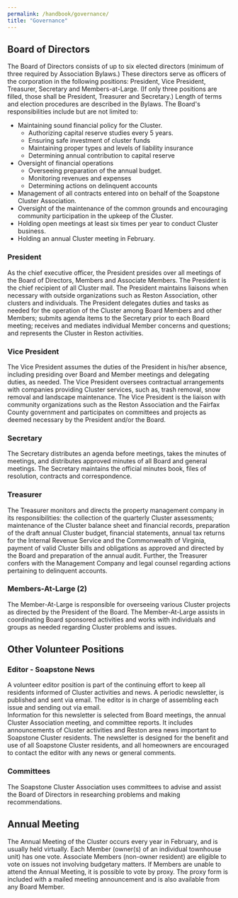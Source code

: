 ```yaml
---
permalink: /handbook/governance/
title: "Governance"
---
```


## Board of Directors

The Board of Directors consists of up to six elected directors (minimum of three required by Association Bylaws.) These directors serve as officers of the corporation in the following positions:  President, Vice President, Treasurer, Secretary and Members-at-Large. (If only three positions are filled, those shall be President, Treasurer and Secretary.) Length of terms and election procedures are described in the Bylaws. The Board's responsibilities include but are not limited to:

* Maintaining sound financial policy for the Cluster.
  * Authorizing capital reserve studies every 5 years.
  * Ensuring safe investment of cluster funds
  * Maintaining proper types and levels of liability insurance
  * Determining annual contribution to capital reserve
* Oversight of financial operations
  * Overseeing preparation of the annual budget.
  * Monitoring revenues and expenses
  * Determining actions on delinquent accounts
* Management of all contracts entered into on behalf of the Soapstone Cluster Association.
* Oversight of the maintenance of the common grounds and encouraging community participation in the upkeep of the Cluster.
* Holding open meetings at least six times per year to conduct Cluster business.
* Holding an annual Cluster meeting in February.

### President
As the chief executive officer, the President presides over all meetings of the Board of Directors, Members and Associate Members. The President is the chief recipient of all Cluster mail. The President maintains liaisons when necessary with outside organizations such as Reston Association, other clusters and individuals. The President delegates duties and tasks as needed for the operation of the Cluster among Board Members and other Members; submits agenda items to the Secretary prior to each Board meeting; receives and mediates individual Member concerns and questions; and represents the Cluster in Reston activities.

### Vice President
The Vice President assumes the duties of the President in his/her absence, including presiding over Board and Member meetings and delegating duties, as needed. The Vice President oversees contractual arrangements with companies providing Cluster services, such as, trash removal, snow removal and landscape maintenance. The Vice President is the liaison with community organizations such as the Reston Association and the Fairfax County government and participates on committees and projects as deemed necessary by the President and/or the Board.

### Secretary 
The Secretary distributes an agenda before meetings, takes the minutes of meetings, and distributes approved minutes of all Board and general meetings. The Secretary maintains the official minutes book, files of resolution, contracts and correspondence. 

### Treasurer  
The Treasurer monitors and directs the property management company in its responsibilities: the collection of the quarterly Cluster assessments; maintenance of the Cluster balance sheet and financial records, preparation of the draft annual Cluster budget, financial statements, annual tax returns for the Internal Revenue Service and the Commonwealth of Virginia, payment of valid Cluster bills and obligations as approved and directed by the Board and preparation of the annual audit. Further, the Treasurer confers with the Management Company and legal counsel regarding actions pertaining to delinquent accounts.

### Members-At-Large (2)
The Member-At-Large is responsible for overseeing various Cluster projects as directed by the President of the Board. The Member-At-Large assists in coordinating Board sponsored activities and works with individuals and groups as needed regarding Cluster problems and issues.

## Other Volunteer Positions

### Editor - Soapstone News
A volunteer editor position is part of the continuing effort to keep all residents informed of Cluster activities and news. A periodic newsletter, is published and sent via email. The editor is in charge of assembling each issue and sending out via email.  
Information for this newsletter is selected from Board meetings, the annual Cluster Association meeting, and committee reports. It includes announcements of Cluster activities and Reston area news important to Soapstone Cluster residents. The newsletter is designed for the benefit and use of all Soapstone Cluster residents, and all homeowners are encouraged to contact the editor with any news or general comments.

### Committees
The Soapstone Cluster Association uses committees to advise and assist the Board of Directors in researching problems and making recommendations. 

## Annual Meeting
The Annual Meeting of the Cluster occurs every year in February, and is usually held virtually. Each Member (owner(s) of an individual townhouse unit) has one vote. Associate Members (non-owner resident) are eligible to vote on issues not involving budgetary matters. If Members are unable to attend the Annual Meeting, it is possible to vote by proxy. The proxy form is included with a mailed meeting announcement and is also available from any Board Member.
